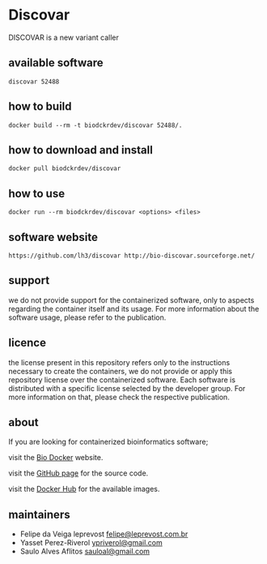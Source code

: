 Discovar
=====
DISCOVAR is a new variant caller


available software
--------
`discovar 52488`


how to build
------------
`docker build --rm -t biodckrdev/discovar 52488/.`


how to download and install
---------------------------
`docker pull biodckrdev/discovar`


how to use
------------
`docker run --rm biodckrdev/discovar <options> <files>`


software website
----------------
`
https://github.com/lh3/discovar
http://bio-discovar.sourceforge.net/
`


support
-------
we do not provide support for the containerized software, only to aspects regarding the container itself
and its usage. For more information about the software usage, please refer to the publication.


licence
-------
the license present in this repository refers only to the instructions necessary to create the containers, we do not provide or apply this repository license over the containerized software. Each software is distributed with a specific license selected by the developer group. For more information on that, please check the respective publication.


about
-----
If you are looking for containerized bioinformatics software;

visit the [Bio Docker](http://biodocker.github.io "Bio Docker") website.

visit the [GitHub page](https://github.com/BioDocker/) for the source code.

visit the [Docker Hub](https://registry.hub.docker.com/repos/biodckr/) for the available images.


maintainers
-----------
* Felipe da Veiga leprevost <felipe@leprevost.com.br>
* Yasset Perez-Riverol <ypriverol@gmail.com>
* Saulo Alves Aflitos <sauloal@gmail.com>

